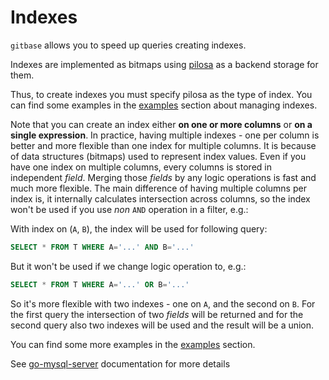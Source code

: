 # Indexes

`gitbase` allows you to speed up queries creating indexes.

Indexes are implemented as bitmaps using [pilosa](https://github.com/pilosa/pilosa) as a backend storage for them.

Thus, to create indexes you must specify pilosa as the type of index. You can find some examples in the [examples](./examples.md#create-an-index-for-columns-on-a-table) section about managing indexes.

Note that you can create an index either **on one or more columns** or **on a single expression**.
In practice, having multiple indexes - one per column is better and more flexible than one index for multiple columns. It is because of data structures (bitmaps) used to represent index values.
Even if you have one index on multiple columns, every columns is stored in independent _field_.
Merging those _fields_ by any logic operations is fast and much more flexible. The main difference of having multiple columns per index is, it internally calculates intersection across columns, so the index won't be used if you use _non_ `AND` operation in a filter, e.g.:

With index on (`A`, `B`), the index will be used for following query:
```sql
SELECT * FROM T WHERE A='...' AND B='...'
```
But it won't be used if we change logic operation to, e.g.:
```sql
SELECT * FROM T WHERE A='...' OR B='...'
```

So it's more flexible with two indexes - one on `A`, and the second on `B`.
For the first query the intersection of two _fields_ will be returned
and for the second query also two indexes will be used and the result will be a union.

You can find some more examples in the [examples](./examples.md#create-an-index-for-columns-on-a-table) section.

See [go-mysql-server](https://github.com/src-d/go-mysql-server/tree/b8d84bffc83447b4f8f283e07b4ef2b97c4b22e3#indexes) documentation for more details
